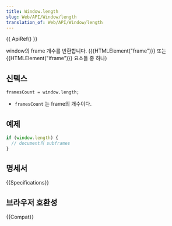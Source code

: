 ```yaml
---
title: Window.length
slug: Web/API/Window/length
translation_of: Web/API/Window/length
---
```

{{ ApiRef() }}

window의 frame 개수를 반환합니다. ({{HTMLElement("frame")}} 또는 {{HTMLElement("iframe")}} 요소들 중 하나)

## 신텍스

    framesCount = window.length;

- `framesCount` 는 frame의 개수이다.

## 예제

```js
if (window.length) {
  // document의 subframes
}
```

## 명세서

{{Specifications}}

## 브라우저 호환성

{{Compat}}
